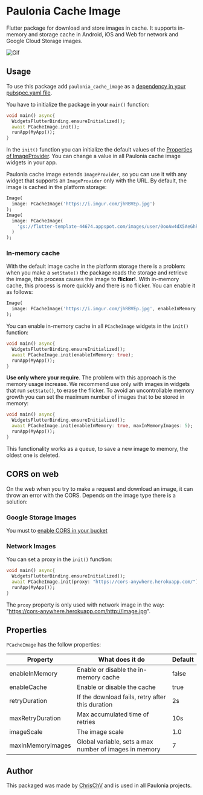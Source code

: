 # Paulonia Cache Image

Flutter package for download and store images in cache. It supports in-memory and storage cache in Android, iOS and Web for network and Google Cloud Storage images.

![Gif](https://i.imgur.com/AsqxrUz.gif)

## Usage

To use this package add `paulonia_cache_image` as a [dependency in your pubspec.yaml file](https://flutter.io/platform-plugins/). 

You have to initialize the package in your `main()` function:

```dart
void main() async{
  WidgetsFlutterBinding.ensureInitialized();
  await PCacheImage.init();
  runApp(MyApp());
}
```
In the `init()` function you can initialize the default values of the [Properties of ImageProvider](https://pub.dev/packages/paulonia_cache_image#properties). You can change a value in all Paulonia cache image widgets in your app.


Paulonia cache image extends `ImageProvider`, so you can use it with any widget that supports an `ImageProvider` only with the URL. By default, the image is cached in the platform storage:
```dart
Image(
  image: PCacheImage('https://i.imgur.com/jhRBVEp.jpg')
);
Image(
  image: PCacheImage(
    'gs://flutter-template-44674.appspot.com/images/user/0ooAw4dX5AeGhkH1JYkoWcdwvc72_big.jpg',
  )
);
```

### In-memory cache

With the default image cache in the platform storage there is a problem: when you make a `setState()` the package reads the storage and retrieve the image, this process causes the image to **flicker!**. With in-memory cache, this process is more quickly and there is no flicker. You can enable it as follows:


```dart
Image(
  image: PCacheImage('https://i.imgur.com/jhRBVEp.jpg', enableInMemory: true)
);
```
You can enable in-memory cache in all `PCacheImage` widgets in the `init()` function:
```dart
void main() async{
  WidgetsFlutterBinding.ensureInitialized();
  await PCacheImage.init(enableInMemory: true);
  runApp(MyApp());
}
```
**Use only where your require**. The problem with this approach is the memory usage increase. We recommend use only with images in widgets that run `setState()`, to erase the flicker. To avoid an uncontrollable memory growth you can set the maximum number of images that to be stored in memory:

```dart
void main() async{
  WidgetsFlutterBinding.ensureInitialized();
  await PCacheImage.init(enableInMemory: true, maxInMemoryImages: 5);
  runApp(MyApp());
}
```

This functionality works as a queue, to save a new image to memory, the oldest one is deleted.

## CORS on web

On the web when you try to make a request and download an image, it can throw an error with the CORS. Depends on the image type there is a solution:

### Google Storage Images

You must to [enable CORS in your bucket](https://firebase.google.com/docs/storage/web/download-files#cors_configuration)

### Network Images

You can set a proxy in the `init()` function:

```dart
void main() async{
  WidgetsFlutterBinding.ensureInitialized();
  await PCacheImage.init(proxy: "https://cors-anywhere.herokuapp.com/");
  runApp(MyApp());
}
```

The `proxy` property is only used with network image in the way: "https://cors-anywhere.herokuapp.com/http://image.jpg".

## Properties

`PCacheImage` has the follow properties:

Property | What does it do | Default
-------- | --------------- | --------
enableInMemory | Enable or disable the in-memory cache | false
enableCache | Enable or disable the cache | true
retryDuration | If the download fails, retry after this duration | 2s
maxRetryDuration | Max accumulated time of retries | 10s
imageScale | The image scale | 1.0
maxInMemoryImages | Global variable, sets a max number of images in memory | 7

## Author

This packaged was made by [ChrisChV](https://github.com/ChrisChV) and is used in all Paulonia projects.


